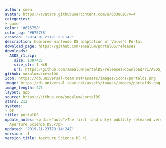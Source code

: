```yaml
---
author: smea
avatar: https://avatars.githubusercontent.com/u/6338016?v=4
categories:
- game
color: '#675758'
color_bg: '#675758'
created: '2014-02-21T21:33:14Z'
description: homebrew nintendo DS adaptation of Valve's Portal
download_page: https://github.com/smealum/portalDS/releases
downloads:
  ASDS_r1.zip:
    size: 1397420
    size_str: 1 MiB
    url: https://github.com/smealum/portalDS/releases/download/r1/ASDS_r1.zip
github: smealum/portalDS
icon: https://db.universal-team.net/assets/images/icons/portalds.png
image: https://db.universal-team.net/assets/images/images/portalds.png
image_length: 473
layout: app
source: https://github.com/smealum/portalDS
stars: 212
systems:
- DS
title: portalDS
update_notes: <p dir="auto">The first (and only) publicly released version of the
  Aperture Science DS.</p>
updated: '2019-11-23T23:14:24Z'
version: r1
version_title: Aperture Science DS r1
---
```

